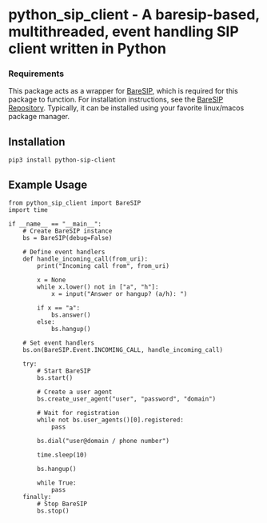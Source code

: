 # python_sip_client - A baresip-based, multithreaded, event handling SIP client written in Python

### Requirements

This package acts as a wrapper for [BareSIP](https://github.com/baresip/baresip), which is required for this package to function. For installation instructions, see the [BareSIP Repository](https://github.com/baresip/baresip). Typically, it can be installed using your favorite linux/macos package manager.

## Installation
`pip3 install python-sip-client`

## Example Usage
    from python_sip_client import BareSIP
    import time

    if __name__ == "__main__":
        # Create BareSIP instance
        bs = BareSIP(debug=False)

        # Define event handlers
        def handle_incoming_call(from_uri):
            print("Incoming call from", from_uri)
            
            x = None
            while x.lower() not in ["a", "h"]:
                x = input("Answer or hangup? (a/h): ")
            
            if x == "a":
                bs.answer()
            else:
                bs.hangup()

        # Set event handlers
        bs.on(BareSIP.Event.INCOMING_CALL, handle_incoming_call)

        try:
            # Start BareSIP
            bs.start()
            
            # Create a user agent
            bs.create_user_agent("user", "password", "domain")

            # Wait for registration
            while not bs.user_agents()[0].registered:
                pass

            bs.dial("user@domain / phone number")

            time.sleep(10)

            bs.hangup()

            while True:
                pass
        finally:
            # Stop BareSIP
            bs.stop()